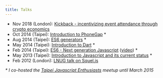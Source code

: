 ```yaml
---
title: Talks
---
```


* Nov 2018 (London): [Kickback - incentivizing event attendance through crypto economics](https://www.slideshare.net/RameshNair6/kickback-incentivizing-event-attendance-through-crypto-economics)
* Oct 2014 (Taipei): [Introduction to PhoneGap](http:&#47;&#47;www.slideshare.net&#47;RameshNair6&#47;phonegap-introduction-40538416) *
* Aug 2014 (Taipei): [ES6 generators](http:&#47;&#47;www.slideshare.net&#47;RameshNair6&#47;es6-generators) *
* May 2014 (Taipei): [Introduction to Dart](http:&#47;&#47;www.slideshare.net&#47;RameshNair6&#47;introduction-to-dart-35252146) *
* Feb 2014 (Taipei): [ES6 - Next generation Javascript](http:&#47;&#47;www.slideshare.net&#47;RameshNair6&#47;es6-next-generation-javascript) ([video](https:&#47;&#47;www.youtube.com&#47;watch?v=URNZwf7F4bI)) *
* May 2013 (Taipei): [Introduction to Javascript and its current status](http:&#47;&#47;www.slideshare.net&#47;RameshNair6&#47;javascript-updatemay2013) *
* Feb 2012 (London): [LNUG talk on Squel.js](http:&#47;&#47;www.hiddentao.com&#47;archives&#47;2012&#47;03&#47;02&#47;my-talk-on-squel-js-at-the-london-node-js-user-group&#47;)

_* I co-hosted the [Taipei Javascript Enthusiasts](http:&#47;&#47;www.meetup.com&#47;javascript-enthusiasts&#47;) meetup until March 2015_
